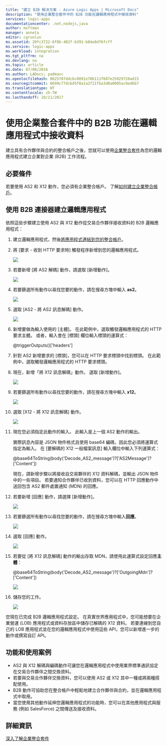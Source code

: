 ```yaml
---
title: "建立 B2B 解決方案 - Azure Logic Apps | Microsoft Docs"
description: "使用企業整合套件中的 B2B 功能在邏輯應用程式中接收資料"
services: logic-apps
documentationcenter: .net,nodejs,java
author: msftman
manager: anneta
editor: cgronlun
ms.assetid: 20fc3722-6f8b-402f-b391-b84e9df6fcff
ms.service: logic-apps
ms.workload: integration
ms.tgt_pltfrm: na
ms.devlang: na
ms.topic: article
ms.date: 07/08/2016
ms.author: LADocs; padmavc
ms.openlocfilehash: 0625787ddcbc0091e70b111f687e25929720ad15
ms.sourcegitcommit: 6699c77dcbd5f8a1a2f21fba3d0a0005ac9ed6b7
ms.translationtype: HT
ms.contentlocale: zh-TW
ms.lasthandoff: 10/11/2017
---
```

# <a name="receive-data-in-logic-apps-with-the-b2b-features-in-the-enterprise-integration-pack"></a>使用企業整合套件中的 B2B 功能在邏輯應用程式中接收資料

建立具有合作夥伴與合約的整合帳戶之後，您就可以使用[企業整合套件](logic-apps-enterprise-integration-overview.md)為您的邏輯應用程式建立企業對企業 (B2B) 工作流程。

## <a name="prerequisites"></a>必要條件

若要使用 AS2 和 X12 動作，您必須有企業整合帳戶。 了解[如何建立企業整合帳戶](../logic-apps/logic-apps-enterprise-integration-accounts.md)。

## <a name="create-a-logic-app-with-b2b-connectors"></a>使用 B2B 連接器建立邏輯應用程式

依照這些步驟建立使用 AS2 與 X12 動作從交易合作夥伴接收資料的 B2B 邏輯應用程式：

1. 建立邏輯應用程式，然後[將應用程式連結到您的整合帳戶](../logic-apps/logic-apps-enterprise-integration-accounts.md)。

2. 將 [要求 - 收到 HTTP 要求時]  觸發程序新增到您的邏輯應用程式。

    ![](./media/logic-apps-enterprise-integration-b2b/flatfile-1.png)

3. 若要新增 [將 AS2 解碼] 動作，請選取 [新增動作]。

    ![](./media/logic-apps-enterprise-integration-b2b/transform-2.png)

4. 若要篩選所有動作以尋找您要的動作，請在搜尋方塊中輸入 **as2**。

    ![](./media/logic-apps-enterprise-integration-b2b/b2b-5.png)

5. 選取 [AS2 - 將 AS2 訊息解碼] 動作。

    ![](./media/logic-apps-enterprise-integration-b2b/b2b-6.png)

6. 新增要做為輸入使用的 [主體]。 在此範例中，選取觸發邏輯應用程式的 HTTP 要求主體。 或者，輸入會在 [標頭] 欄位輸入標頭的運算式：

    @triggerOutputs()['headers']

7. 針對 AS2 新增要求的 [標頭]，您可以在 HTTP 要求標頭中找到標頭。 在此範例中，選取觸發邏輯應用程式的 HTTP 要求標頭。

8. 現在，新增「將 X12 訊息解碼」動作。 選取 [新增動作]。

    ![](./media/logic-apps-enterprise-integration-b2b/b2b-9.png)

9. 若要篩選所有動作以尋找您要的動作，請在搜尋方塊中輸入 **x12**。

    ![](./media/logic-apps-enterprise-integration-b2b/b2b-10.png)

10. 選取 [X12 - 將 X12 訊息解碼] 動作。

    ![](./media/logic-apps-enterprise-integration-b2b/b2b-as2message.png)

11. 現在您必須指定此動作的輸入。 此輸入是上一個 AS2 動作的輸出。

    實際訊息內容是 JSON 物件格式且使用 base64 編碼，因此您必須將運算式指定為輸入。 
    在 [要解碼的 X12 一般檔案訊息] 輸入欄位中輸入下列運算式：
    
    @base64ToString(body('Decode_AS2_message')?['AS2Message']?['Content'])

    現在，請新增步驟以將接收自交易夥伴的 X12 資料解碼，並輸出 JSON 物件中的一些項目。 
    若要通知合作夥伴已收到資料，您可以在 HTTP 回應動作中送回包含 AS2 郵件處置通知 (MDN) 的回應。

12. 若要新增 [回應] 動作，請選擇 [新增動作]。

    ![](./media/logic-apps-enterprise-integration-b2b/b2b-14.png)

13. 若要篩選所有動作以尋找您要的動作，請在搜尋方塊中輸入**回應**。

    ![](./media/logic-apps-enterprise-integration-b2b/b2b-15.png)

14. 選取 [回應] 動作。

    ![](./media/logic-apps-enterprise-integration-b2b/b2b-16.png)

15. 若要從 [將 X12 訊息解碼] 動作的輸出存取 MDN，請使用此運算式設定回應**主體**：

    @base64ToString(body('Decode_AS2_message')?['OutgoingMdn']?['Content'])

    ![](./media/logic-apps-enterprise-integration-b2b/b2b-17.png)  

16. 儲存您的工作。

    ![](./media/logic-apps-enterprise-integration-b2b/transform-5.png)  

您現在已完成 B2B 邏輯應用程式設定。 在真實世界應用程式中，您可能想要在企業營運 (LOB) 應用程式或資料存放區中儲存已解碼的 X12 資料。 若要連線到您自己的 LOB 應用程式並在您的邏輯應用程式中使用這些 API，您可以新增進一步的動作或撰寫自訂 API。

## <a name="features-and-use-cases"></a>功能和使用案例

* AS2 與 X12 解碼與編碼動作可讓您在邏輯應用程式中使用業界標準通訊協定在交易合作夥伴之間交換資料。
* 若要與交易合作夥伴交換資料，您可以使用 AS2 或 X12 其中一種或將兩種搭配使用。
* B2B 動作可協助您在整合帳戶中輕鬆地建立合作夥伴與合約，並在邏輯應用程式中取用。
* 當您使用其他動作延伸您邏輯應用程式的功能時，您可以在其他應用程式與服務 (例如 SalesForce) 之間傳送及接收資料。

## <a name="learn-more"></a>詳細資訊
[深入了解企業整合套件](logic-apps-enterprise-integration-overview.md)
